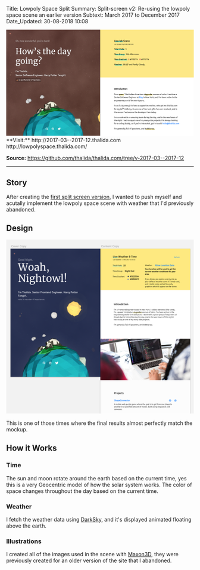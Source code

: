 Title:          Lowpoly Space Split
Summary:        Split-screen v2: Re-using the lowpoly space scene an earlier version
Subtext:        March 2017 to December 2017
Date_Updated:   30-08-2018 10:08

<img alt="Screenshot of thalida.com: lowpoly space split version" src="/static/images/posts/meta-history/2017-03--2017-12/screenshot.png" class="img--block">
**Visit:**
http://2017-03--2017-12.thalida.com
http://lowpolyspace.thalida.com/

**Source:**
https://github.com/thalida/thalida.com/tree/v-2017-03--2017-12

---

## Story
After creating the [first split screen version](/x/meta-timeline/2016-08--2017-03), I wanted to push myself and acutally implement the lowpoly space scene with weather that I'd previously abandoned.

## Design
<img alt="Mock up of space calendar" src="/static/images/posts/meta-history/2017-03--2017-12/mock.2.png" class="img--block">

This is one of those times where the final results almost perfectly match the mockup.

## How it Works
### Time
The sun and moon rotate around the earth based on the current time, yes this is a very Geocentric model of how the solar system works. The color of space changes throughout the day based on the current time.

### Weather
I fetch the weather data using [DarkSky](https://darksky.net/poweredby/), and it's displayed animated floating above the earth.

### Illustrations
I created all of the images used in the scene with [Maxon3D](https://www.maxon.net/en-us/), they were previously created for an older version of the site that I abandoned.
